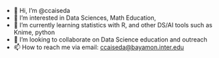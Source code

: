 - 👋 Hi, I’m @ccaiseda
- 👀 I’m interested in Data Sciences, Math Education, 
- 🌱 I’m currently learning statistics with R, and other DS/AI tools such as Knime, python 
- 💞️ I’m looking to collaborate on Data Science education and outreach
- 📫 How to reach me via email:  ccaiseda@bayamon.inter.edu

<!---
ccaiseda/ccaiseda is a ✨ special ✨ repository because its `README.md` (this file) appears on your GitHub profile.
You can click the Preview link to take a look at your changes.
--->
